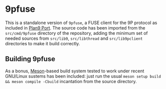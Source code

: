 9pfuse
======

This is a standalone version of `9pfuse`, a FUSE client for the 9P protocol
as included in [Plan9 Port](http://swtch.com/plan9port). The source code has
been imported from the `src/cmd/9pfuse` directory of the repository, adding
the minimum set of needed sources from `src/lib9`, `src/libthread` and
`src/lib9pclient` directories to make it build correctly.


Building 9pfuse
---------------

As a bonus, [Meson](https://mesonbuild.com)-based build system tested to work
under recent GNU/Linux sustems has been included: just run the usual `meson
setup build && meson compile -Cbuild` incantation from the source directory.

